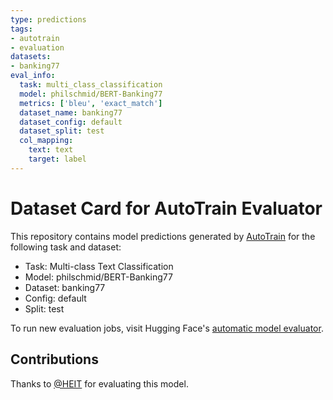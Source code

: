```yaml
---
type: predictions
tags:
- autotrain
- evaluation
datasets:
- banking77
eval_info:
  task: multi_class_classification
  model: philschmid/BERT-Banking77
  metrics: ['bleu', 'exact_match']
  dataset_name: banking77
  dataset_config: default
  dataset_split: test
  col_mapping:
    text: text
    target: label
---
```

# Dataset Card for AutoTrain Evaluator

This repository contains model predictions generated by [AutoTrain](https://huggingface.co/autotrain) for the following task and dataset:

* Task: Multi-class Text Classification
* Model: philschmid/BERT-Banking77
* Dataset: banking77
* Config: default
* Split: test

To run new evaluation jobs, visit Hugging Face's [automatic model evaluator](https://huggingface.co/spaces/autoevaluate/model-evaluator).

## Contributions

Thanks to [@HEIT](https://huggingface.co/HEIT) for evaluating this model.